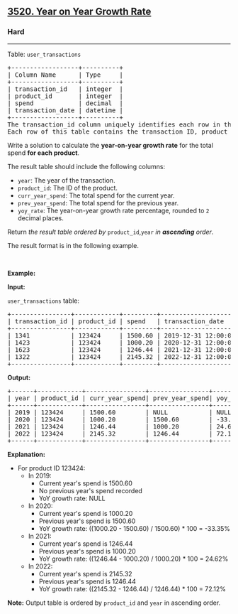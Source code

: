 <h2><a href="https://leetcode.com/problems/year-on-year-growth-rate">3520. Year on Year Growth Rate</a></h2><h3>Hard</h3><hr><p>Table: <code>user_transactions</code></p>

<pre>
+------------------+----------+
| Column Name      | Type     | 
+------------------+----------+
| transaction_id   | integer  |
| product_id       | integer  |
| spend            | decimal  |
| transaction_date | datetime |
+------------------+----------+
The transaction_id column uniquely identifies each row in this table.
Each row of this table contains the transaction ID, product ID, the spend amount, and the transaction date.
</pre>

<p>Write a solution to calculate the <strong>year-on-year growth rate</strong> for the total spend <strong>for each product</strong>.</p>

<p>The result table should include the following columns:</p>

<ul>
	<li><code>year</code>: The year of the transaction.</li>
	<li><code>product_id</code>: The ID of the product.</li>
	<li><code>curr_year_spend</code>: The total spend for the current year.</li>
	<li><code>prev_year_spend</code>: The total spend for the previous year.</li>
	<li><code>yoy_rate</code>: The year-on-year growth rate percentage, rounded to <code>2</code> decimal places.</li>
</ul>

<p>Return <em>the result table ordered by</em>&nbsp;<code>product_id</code>,<code>year</code> <em>in <strong>ascending</strong> order</em>.</p>

<p>The result format is in the following example.</p>

<p>&nbsp;</p>
<p><strong class="example">Example:</strong></p>

<div class="example-block">
<p><strong>Input:</strong></p>

<p><code>user_transactions</code> table:</p>

<pre class="example-io">
+----------------+------------+---------+---------------------+
| transaction_id | product_id | spend   | transaction_date    |
+----------------+------------+---------+---------------------+
| 1341           | 123424     | 1500.60 | 2019-12-31 12:00:00 |
| 1423           | 123424     | 1000.20 | 2020-12-31 12:00:00 |
| 1623           | 123424     | 1246.44 | 2021-12-31 12:00:00 |
| 1322           | 123424     | 2145.32 | 2022-12-31 12:00:00 |
+----------------+------------+---------+---------------------+
</pre>

<p><strong>Output:</strong></p>

<pre class="example-io">
+------+------------+----------------+----------------+----------+
| year | product_id | curr_year_spend| prev_year_spend| yoy_rate |
+------+------------+----------------+----------------+----------+
| 2019 | 123424     | 1500.60        | NULL           | NULL     |
| 2020 | 123424     | 1000.20        | 1500.60        | -33.35   |
| 2021 | 123424     | 1246.44        | 1000.20        | 24.62    |
| 2022 | 123424     | 2145.32        | 1246.44        | 72.12    |
+------+------------+----------------+----------------+----------+
</pre>

<p><strong>Explanation:</strong></p>

<ul>
	<li>For product ID 123424:
	<ul>
		<li>In 2019:
		<ul>
			<li>Current year&#39;s spend is 1500.60</li>
			<li>No previous year&#39;s spend recorded</li>
			<li>YoY growth rate: NULL</li>
		</ul>
		</li>
		<li>In 2020:
		<ul>
			<li>Current year&#39;s spend is 1000.20</li>
			<li>Previous year&#39;s spend is 1500.60</li>
			<li>YoY growth rate: ((1000.20 - 1500.60) / 1500.60) * 100 = -33.35%</li>
		</ul>
		</li>
		<li>In 2021:
		<ul>
			<li>Current year&#39;s spend is 1246.44</li>
			<li>Previous year&#39;s spend is 1000.20</li>
			<li>YoY growth rate: ((1246.44 - 1000.20) / 1000.20) * 100 = 24.62%</li>
		</ul>
		</li>
		<li>In 2022:
		<ul>
			<li>Current year&#39;s spend is 2145.32</li>
			<li>Previous year&#39;s spend is 1246.44</li>
			<li>YoY growth rate: ((2145.32 - 1246.44) / 1246.44) * 100 = 72.12%</li>
		</ul>
		</li>
	</ul>
	</li>
</ul>

<p><strong>Note:</strong> Output table is ordered by <code>product_id</code> and <code>year</code> in ascending order.</p>
</div>
